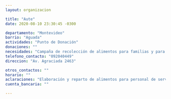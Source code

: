 ```yaml
---
layout: organizacion

title: "Aute"
date: 2020-08-10 23:30:45 -0300

departamento: "Montevideo"
barrio: "Aguada"
actividades: "Punto de Donación"
donaciones: ""
necesidades: "Campaña de recolección de alimentos para familias y para personal de servicios esenciales o en situación de vulnerabilidad."
telefono_contacto: "092040449"
direccion: "Av. Agraciada 2463"

otros_contactos: ""
horario: ""
aclaraciones: "Elaboración y reparto de alimentos para personal de servicios esenciales o en situación de vulnerabilidad."
cuenta_bancaria: ""

---
```

